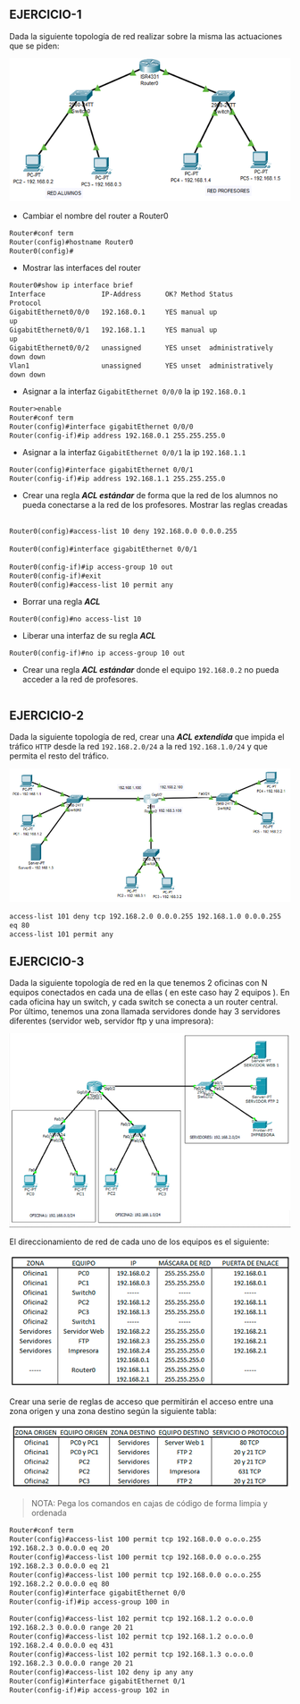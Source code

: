 ## EJERCICIO-1

Dada la siguiente topología de red realizar sobre la misma las actuaciones que se piden:

![](img/001.png)


+ Cambiar el nombre del router a Router0

```
Router#conf term
Router(config)#hostname Router0
Router0(config)#
```

+ Mostrar las interfaces del router

```
Router0#show ip interface brief
Interface              IP-Address      OK? Method Status                Protocol 
GigabitEthernet0/0/0   192.168.0.1     YES manual up                    up 
GigabitEthernet0/0/1   192.168.1.1     YES manual up                    up 
GigabitEthernet0/0/2   unassigned      YES unset  administratively down down 
Vlan1                  unassigned      YES unset  administratively down down
```

+ Asignar a la interfaz `GigabitEthernet 0/0/0` la ip `192.168.0.1`

```
Router>enable
Router#conf term
Router(config)#interface gigabitEthernet 0/0/0
Router(config-if)#ip address 192.168.0.1 255.255.255.0
```

+ Asignar a la interfaz `GigabitEthernet 0/0/1` la ip `192.168.1.1`

```
Router(config)#interface gigabitEthernet 0/0/1
Router(config-if)#ip address 192.168.1.1 255.255.255.0
```

+ Crear una regla ***ACL estándar*** de forma que la red de los alumnos no pueda conectarse a la red de los profesores. Mostrar las reglas creadas

```

Router0(config)#access-list 10 deny 192.168.0.0 0.0.0.255 

Router0(config)#interface gigabitEthernet 0/0/1

Router0(config-if)#ip access-group 10 out
Router0(config-if)#exit
Router0(config)#access-list 10 permit any 
```

+ Borrar una regla ***ACL***

```
Router0(config)#no access-list 10
```

+ Liberar una interfaz de su regla ***ACL***

```
Router0(config-if)#no ip access-group 10 out
```

+ Crear una regla ***ACL estándar*** donde el equipo `192.168.0.2` no pueda acceder a la red de profesores.

```

```

## EJERCICIO-2

Dada la siguiente topología de red, crear una ***ACL extendida*** que impida el tráfico `HTTP` desde la red `192.168.2.0/24` a la red `192.168.1.0/24` y que permita el resto del tráfico.

![](img/002.png)


```
access-list 101 deny tcp 192.168.2.0 0.0.0.255 192.168.1.0 0.0.0.255 eq 80 
access-list 101 permit any
```


## EJERCICIO-3

Dada la siguiente topología de red en la que tenemos 2 oficinas con N equipos conectados en cada una de ellas ( en este caso hay 2 equipos ). En cada oficina hay un switch, y cada switch se conecta a un router central. Por último, tenemos una zona llamada servidores donde hay 3 servidores diferentes (servidor web, servidor ftp y una impresora):

![](img/003.png)

El direccionamiento de red de cada uno de los equipos es el siguiente:

![](img/004.png)

Crear una serie de reglas de acceso que permitirán el acceso entre una zona origen y una zona destino según la siguiente tabla:

![](img/005.png)

>NOTA: Pega los comandos en cajas de código de forma limpia y ordenada

```
Router#conf term
Router(config)#access-list 100 permit tcp 192.168.0.0 o.o.o.255 192.168.2.3 0.0.0.0 eq 20
Router(config)#access-list 100 permit tcp 192.168.0.0 o.o.o.255 192.168.2.3 0.0.0.0 eq 21
Router(config)#access-list 100 permit tcp 192.168.0.0 o.o.o.255 192.168.2.2 0.0.0.0 eq 80
Router(config)#interface gigabitEthernet 0/0
Router(config-if)#ip access-group 100 in
```

```
Router(config)#access-list 102 permit tcp 192.168.1.2 o.o.o.0 192.168.2.3 0.0.0.0 range 20 21
Router(config)#access-list 102 permit tcp 192.168.1.2 o.o.o.0 192.168.2.4 0.0.0.0 eq 431
Router(config)#access-list 102 permit tcp 192.168.1.3 o.o.o.0 192.168.2.3 0.0.0.0 range 20 21
Router(config)#access-list 102 deny ip any any
Router(config)#interface gigabitEthernet 0/1
Router(config-if)#ip access-group 102 in
```